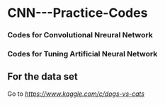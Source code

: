 # CNN---Practice-Codes
### Codes for Convolutional Nreural Network
### Codes for Tuning Artificial Neural Network
## For the data set
Go to *https://www.kaggle.com/c/dogs-vs-cats*
